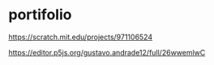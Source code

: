 # portifolio

https://scratch.mit.edu/projects/971106524

https://editor.p5js.org/gustavo.andrade12/full/26wwemlwC